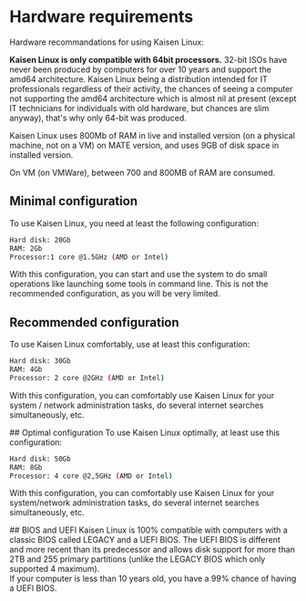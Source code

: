 # Hardware requirements
Hardware recommandations for using Kaisen Linux:

**Kaisen Linux is only compatible with 64bit processors.**
32-bit ISOs have never been produced by computers for over 10 years and support the amd64 architecture. Kaisen Linux being a distribution intended for IT professionals regardless of their activity, the chances of seeing a computer not supporting the amd64 architecture which is almost nil at present (except IT technicians for individuals with old hardware, but chances are slim anyway), that's why only 64-bit was produced.

Kaisen Linux uses 800Mb of RAM in live and installed version (on a physical machine, not on a VM) on MATE version, and uses 9GB of disk space in installed version.

On VM (on VMWare), between 700 and 800MB of RAM are consumed.

## Minimal configuration
To use Kaisen Linux, you need at least the following configuration:

```bash
Hard disk: 20Gb
RAM: 2Gb
Processor:1 core @1.5GHz (AMD or Intel)
```

With this configuration, you can start and use the system to do small operations like launching some tools in command line. This is not the recommended configuration, as you will be very limited.

## Recommended configuration
To use Kaisen Linux comfortably, use at least this configuration:

```bash
Hard disk: 30Gb
RAM: 4Gb
Processor: 2 core @2GHz (AMD or Intel)
```

With this configuration, you can comfortably use Kaisen Linux for your system / network administration tasks, do several internet searches simultaneously, etc.

## Optimal configuration
To use Kaisen Linux optimally, at least use this configuration:

```bash
Hard disk: 50Gb
RAM: 8Gb
Processor: 4 core @2,5GHz (AMD or Intel)
```

With this configuration, you can comfortably use Kaisen Linux for your system/network administration tasks, do several internet searches simultaneously, etc.

## BIOS and UEFI
Kaisen Linux is 100% compatible with computers with a classic BIOS called LEGACY and a UEFI BIOS. The UEFI BIOS is different and more recent than its predecessor and allows disk support for more than 2TB and 255 primary partitions (unlike the LEGACY BIOS which only supported 4 maximum).  
If your computer is less than 10 years old, you have a 99% chance of having a UEFI BIOS.